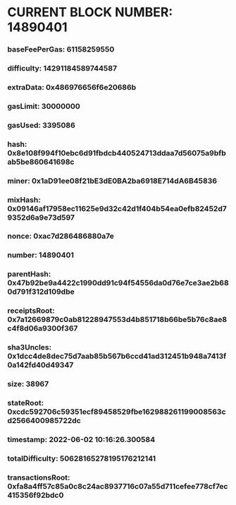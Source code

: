 # CURRENT BLOCK NUMBER: 14890401

### baseFeePerGas: 61158259550
### difficulty: 14291184589744587
### extraData: 0x486976656f6e20686b
### gasLimit: 30000000
### gasUsed: 3395086
### hash: 0x8e108f994f10ebc6d91fbdcb440524713ddaa7d56075a9bfbab5be860641698c
### miner: 0x1aD91ee08f21bE3dE0BA2ba6918E714dA6B45836
### mixHash: 0x09146af17958ec11625e9d32c42d1f404b54ea0efb82452d79352d6a9e73d597
### nonce: 0xac7d286486880a7e
### number: 14890401
### parentHash: 0x47b92be9a4422c1990dd91c94f54556da0d76e7ce3ae2b680d791f312d109dbe
### receiptsRoot: 0x7a12669879c0ab81228947553d4b851718b66be5b76c8ae8c4f8d06a9300f367
### sha3Uncles: 0x1dcc4de8dec75d7aab85b567b6ccd41ad312451b948a7413f0a142fd40d49347
### size: 38967
### stateRoot: 0xcdc592706c59351ecf89458529fbe162988261199008563cd2566400985722dc
### timestamp: 2022-06-02 10:16:26.300584
### totalDifficulty: 50628165278195176212141
### transactionsRoot: 0xfa8a4ff57c85a0c8c24ac8937716c07a55d711cefee778cf7ec415356f92bdc0
